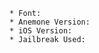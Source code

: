 <!--
Please use one of the following in you issue title:

    * [Request]
    * [Broken]

Please include the following information in your explanation if applicable:
-->

    * Font:
    * Anemone Version:
    * iOS Version:
    * Jailbreak Used:
